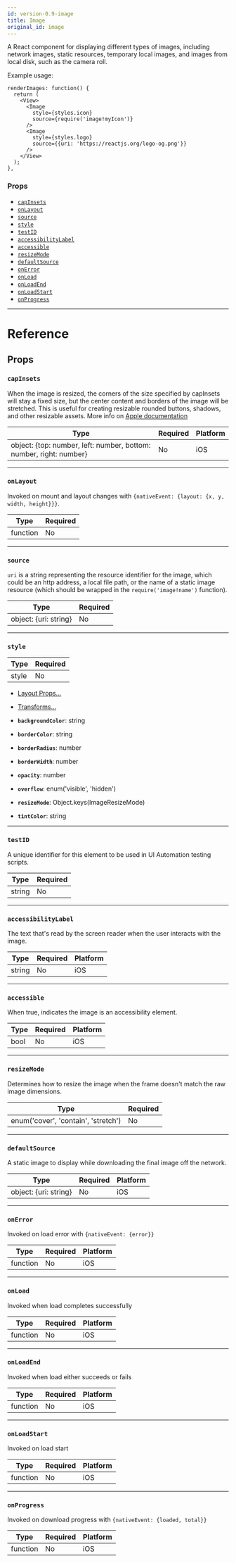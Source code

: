 ```yaml
---
id: version-0.9-image
title: Image
original_id: image
---
```


A React component for displaying different types of images, including network images, static resources, temporary local images, and images from local disk, such as the camera roll.

Example usage:

```
renderImages: function() {
  return (
    <View>
      <Image
        style={styles.icon}
        source={require('image!myIcon')}
      />
      <Image
        style={styles.logo}
        source={{uri: 'https://reactjs.org/logo-og.png'}}
      />
    </View>
  );
},
```

### Props

- [`capInsets`](image.md#capinsets)
- [`onLayout`](image.md#onlayout)
- [`source`](image.md#source)
- [`style`](image.md#style)
- [`testID`](image.md#testid)
- [`accessibilityLabel`](image.md#accessibilitylabel)
- [`accessible`](image.md#accessible)
- [`resizeMode`](image.md#resizemode)
- [`defaultSource`](image.md#defaultsource)
- [`onError`](image.md#onerror)
- [`onLoad`](image.md#onload)
- [`onLoadEnd`](image.md#onloadend)
- [`onLoadStart`](image.md#onloadstart)
- [`onProgress`](image.md#onprogress)

---

# Reference

## Props

### `capInsets`

When the image is resized, the corners of the size specified by capInsets will stay a fixed size, but the center content and borders of the image will be stretched. This is useful for creating resizable rounded buttons, shadows, and other resizable assets. More info on [Apple documentation](https://developer.apple.com/library/ios/documentation/UIKit/Reference/UIImage_Class/index.html#//apple_ref/occ/instm/UIImage/resizableImageWithCapInsets)

| Type                                                               | Required | Platform |
| ------------------------------------------------------------------ | -------- | -------- |
| object: {top: number, left: number, bottom: number, right: number} | No       | iOS      |

---

### `onLayout`

Invoked on mount and layout changes with `{nativeEvent: {layout: {x, y, width, height}}}`.

| Type     | Required |
| -------- | -------- |
| function | No       |

---

### `source`

`uri` is a string representing the resource identifier for the image, which could be an http address, a local file path, or the name of a static image resource (which should be wrapped in the `require('image!name')` function).

| Type                  | Required |
| --------------------- | -------- |
| object: {uri: string} | No       |

---

### `style`

| Type  | Required |
| ----- | -------- |
| style | No       |

- [Layout Props...](layout-props.md#props)

- [Transforms...](transforms.md#props)

- **`backgroundColor`**: string

- **`borderColor`**: string

- **`borderRadius`**: number

- **`borderWidth`**: number

- **`opacity`**: number

- **`overflow`**: enum('visible', 'hidden')

- **`resizeMode`**: Object.keys(ImageResizeMode)

- **`tintColor`**: string

---

### `testID`

A unique identifier for this element to be used in UI Automation testing scripts.

| Type   | Required |
| ------ | -------- |
| string | No       |

---

### `accessibilityLabel`

The text that's read by the screen reader when the user interacts with the image.

| Type   | Required | Platform |
| ------ | -------- | -------- |
| string | No       | iOS      |

---

### `accessible`

When true, indicates the image is an accessibility element.

| Type | Required | Platform |
| ---- | -------- | -------- |
| bool | No       | iOS      |

---

### `resizeMode`

Determines how to resize the image when the frame doesn't match the raw image dimensions.

| Type                                | Required |
| ----------------------------------- | -------- |
| enum('cover', 'contain', 'stretch') | No       |

---

### `defaultSource`

A static image to display while downloading the final image off the network.

| Type                  | Required | Platform |
| --------------------- | -------- | -------- |
| object: {uri: string} | No       | iOS      |

---

### `onError`

Invoked on load error with `{nativeEvent: {error}}`

| Type     | Required | Platform |
| -------- | -------- | -------- |
| function | No       | iOS      |

---

### `onLoad`

Invoked when load completes successfully

| Type     | Required | Platform |
| -------- | -------- | -------- |
| function | No       | iOS      |

---

### `onLoadEnd`

Invoked when load either succeeds or fails

| Type     | Required | Platform |
| -------- | -------- | -------- |
| function | No       | iOS      |

---

### `onLoadStart`

Invoked on load start

| Type     | Required | Platform |
| -------- | -------- | -------- |
| function | No       | iOS      |

---

### `onProgress`

Invoked on download progress with `{nativeEvent: {loaded, total}}`

| Type     | Required | Platform |
| -------- | -------- | -------- |
| function | No       | iOS      |
